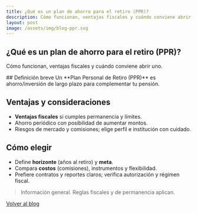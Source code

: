 ```yaml
---
title: ¿Qué es un plan de ahorro para el retiro (PPR)?
description: Cómo funcionan, ventajas fiscales y cuándo conviene abrir uno.
layout: post
image: /assets/img/blog-ppr.svg
---
```


<section class="container">
<h1 class="section-title">¿Qué es un plan de ahorro para el retiro (PPR)?</h1>
<p class="section-sub">Cómo funcionan, ventajas fiscales y cuándo conviene abrir uno.</p>
<article class="card">
## Definición breve
Un **Plan Personal de Retiro (PPR)** es ahorro/inversión de largo plazo para complementar tu pensión.

## Ventajas y consideraciones
- **Ventajas fiscales** si cumples permanencia y límites.
- Ahorro periódico con posibilidad de aumentar montos.
- Riesgos de mercado y comisiones; elige perfil e institución con cuidado.

## Cómo elegir
- Define **horizonte** (años al retiro) y **meta**.
- Compara **costos** (comisiones), instrumentos y flexibilidad.
- Prefiere contratos y reportes claros; verifica autorización y régimen fiscal.

> Información general. Reglas fiscales y de permanencia aplican.

</article>
<p><a href="{ '{' } '/blog/' | relative_url { '}' }" class="btn" style="margin-top:12px">Volver al blog</a></p>
</section>